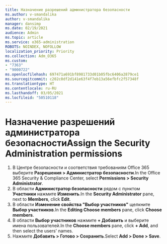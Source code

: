 ```yaml
---
title: Назначение разрешений администратора безопасности
ms.author: v-smandalika
author: v-smandalika
manager: dansimp
ms.date: 02/19/2021
audience: Admin
ms.topic: article
ms.service: o365-administration
ROBOTS: NOINDEX, NOFOLLOW
localization_priority: Priority
ms.collection: Adm_O365
ms.custom:
- "7363"
- "9000722"
ms.openlocfilehash: 697471a691bf8981733d01b05fbc6406a2879ce1
ms.sourcegitcommit: c202c0df2d141e63f4f7eb13a56efbfc2f57348f
ms.translationtype: HT
ms.contentlocale: ru-RU
ms.lasthandoff: 03/05/2021
ms.locfileid: "50510118"
---
```

# <a name="assign-the-security-administration-permissions"></a><span data-ttu-id="934f4-102">Назначение разрешений администратора безопасности</span><span class="sxs-lookup"><span data-stu-id="934f4-102">Assign the Security Administration permissions</span></span>

1. <span data-ttu-id="934f4-103">В Центре безопасности и соответствия требованиям Office 365 выберите **Разрешения > Администратор безопасности**.</span><span class="sxs-lookup"><span data-stu-id="934f4-103">In the Office 365 Security & Compliance Center, select **Permissions > Security Administrator**.</span></span>
2. <span data-ttu-id="934f4-104">В области **Администратор безопасности** рядом с пунктом **Участники** нажмите **Изменить**.</span><span class="sxs-lookup"><span data-stu-id="934f4-104">In the **Security Administrator** pane, next to **Members**, click **Edit**.</span></span>
3. <span data-ttu-id="934f4-105">В области **Изменение свойства "Выбор участников"** щелкните **Выбор участников**.</span><span class="sxs-lookup"><span data-stu-id="934f4-105">In the **Editing Choose members** pane, click **Choose members**.</span></span>
4. <span data-ttu-id="934f4-106">В области **Выбор участников** нажмите **+ Добавить** и выберите имена пользователей.</span><span class="sxs-lookup"><span data-stu-id="934f4-106">In the **Choose members** pane, click **+ Add**, and then select the users' names.</span></span>
5. <span data-ttu-id="934f4-107">Нажмите **Добавить > Готово > Сохранить**.</span><span class="sxs-lookup"><span data-stu-id="934f4-107">Select **Add > Done > Save**.</span></span>

